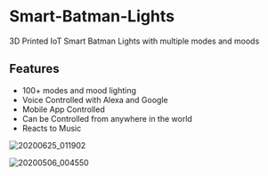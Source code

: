# Smart-Batman-Lights
3D Printed IoT Smart Batman Lights with multiple modes and moods

## Features

- 100+ modes and mood lighting
- Voice Controlled with Alexa and Google
- Mobile App Controlled  
- Can be Controlled from anywhere in the world  
- Reacts to Music


![20200625_011902](https://user-images.githubusercontent.com/22457544/137613216-c434889d-ec1b-4f9a-993d-7d33972007ca.jpg)

![20200506_004550](https://user-images.githubusercontent.com/22457544/137613235-57c6365f-bc8c-429e-94e6-5ee489f32643.gif)
